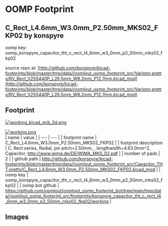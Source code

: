 # OOMP Footprint  
## C_Rect_L4.6mm_W3.0mm_P2.50mm_MKS02_FKP02  by konspyre  
  
oomp key: oomp_konspyre_capacitor_tht_c_rect_l4_6mm_w3_0mm_p2_50mm_mks02_fkp02  
  
source repo at: [http://github.com/konspyre/kicad-footprints/blob/master/tmp/data//oomlout_oomp_footprint_src/Varistor.pretty/RV_Rect_V25S440P_L26.5mm_W8.2mm_P12.7mm.kicad_mod](http://github.com/konspyre/kicad-footprints/blob/master/tmp/data//oomlout_oomp_footprint_src/Varistor.pretty/RV_Rect_V25S440P_L26.5mm_W8.2mm_P12.7mm.kicad_mod)  
## Footprint  
  
[![working_kicad_pcb_3d.png](working_kicad_pcb_3d_600.png)](working_kicad_pcb_3d.png)  
  
[![working.png](working_600.png)](working.png)  
| name | value | 
| --- | --- | 
| footprint name | C_Rect_L4.6mm_W3.0mm_P2.50mm_MKS02_FKP02 | 
| footprint description | C, Rect series, Radial, pin pitch=2.50mm, , length*width=4.6*3.0mm^2, Capacitor, http://www.wima.de/DE/WIMA_MKS_02.pdf | 
| number of pads | 2 | 
| github path | http://github.com/konspyre/kicad-footprints/blob/master/tmp/data//oomlout_oomp_footprint_src/Capacitor_THT.pretty/C_Rect_L4.6mm_W3.0mm_P2.50mm_MKS02_FKP02.kicad_mod | 
| oomp key | oomp_konspyre_capacitor_tht_c_rect_l4_6mm_w3_0mm_p2_50mm_mks02_fkp02 | 
| oomp bot github | https://github.com/oomlout/oomlout_oomp_footprint_bot/tree/main/tmp/data//oomlout_oomp_footprint_src/footprints/konspyre_capacitor_tht_c_rect_l4_6mm_w3_0mm_p2_50mm_mks02_fkp02/working | 
## Images  
